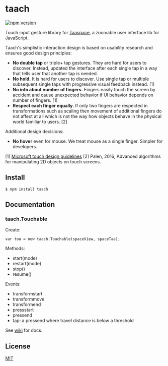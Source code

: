 # taach

[![npm version](https://badge.fury.io/js/taach.svg)](https://www.npmjs.com/package/taach)

Touch input gesture library for [Taaspace](https://github.com/taataa/taaspace), a zoomable user interface lib for JavaScript.

Taach's simplistic interaction design is based on usability research and ensures good design principles:
- **No double tap** or triple+ tap gestures. They are hard for users to discover. Instead, updated the interface after each single tap in a way that tells user that another tap is needed.
- **No hold.** It is hard for users to discover. Use single tap or multiple subsequent single taps with progressive visual feedback instead. [1]
- **No info about number of fingers.** Fingers easily touch the screen by accident and cause unexpected behavior if UI behavior depends on number of fingers. [1]
- **Respect each finger equally.** If only two fingers are respected in transformations such as scaling then movement of additional fingers do not affect at all which is not the way how objects behave in the physical world familiar to users. [2]

Additional design decisions:
- **No hover** even for mouse. We treat mouse as a single finger. Simpler for developers.

[1] [Microsoft touch design guidelines](https://msdn.microsoft.com/en-us/windows/uwp/input-and-devices/guidelines-for-user-interaction)
[2] Palen, 2016, Advanced algorithms for manipulating 2D objects on touch screens.

## Install

    $ npm install taach

## Documentation

### taach.Touchable

Create:

    var tou = new taach.Touchable(spaceView, spaceTaa);

Methods:

- start(mode)
- restart(mode)
- stop()
- resume()

Events:

- transformstart
- transformmove
- transformend
- pressstart
- pressend
- tap: a pressend where travel distance is below a threshold

See [wiki](https://github.com/taataa/taach/wiki) for docs.


## License

[MIT](LICENSE)
